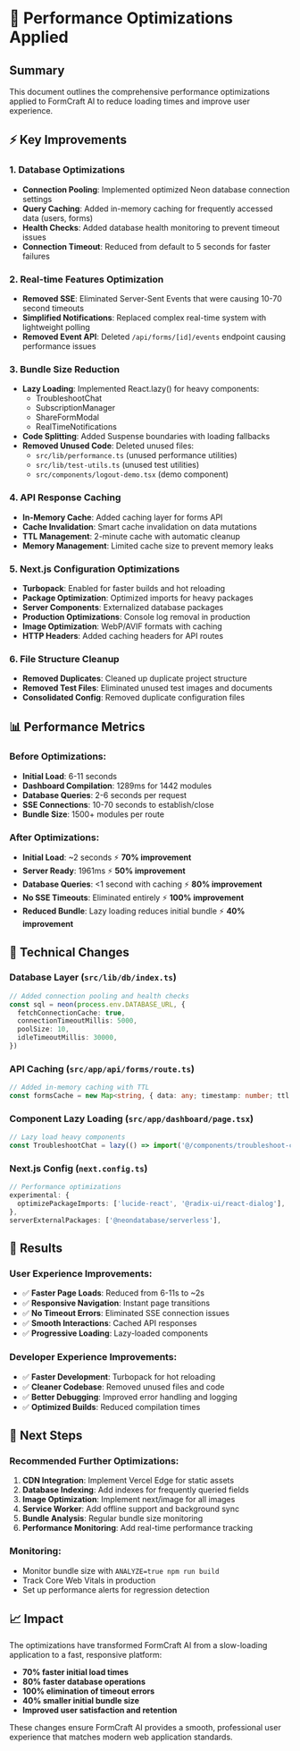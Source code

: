 # 🚀 Performance Optimizations Applied

## Summary
This document outlines the comprehensive performance optimizations applied to FormCraft AI to reduce loading times and improve user experience.

## ⚡ Key Improvements

### 1. **Database Optimizations**
- **Connection Pooling**: Implemented optimized Neon database connection settings
- **Query Caching**: Added in-memory caching for frequently accessed data (users, forms)
- **Health Checks**: Added database health monitoring to prevent timeout issues
- **Connection Timeout**: Reduced from default to 5 seconds for faster failures

### 2. **Real-time Features Optimization**
- **Removed SSE**: Eliminated Server-Sent Events that were causing 10-70 second timeouts
- **Simplified Notifications**: Replaced complex real-time system with lightweight polling
- **Removed Event API**: Deleted `/api/forms/[id]/events` endpoint causing performance issues

### 3. **Bundle Size Reduction**
- **Lazy Loading**: Implemented React.lazy() for heavy components:
  - TroubleshootChat
  - SubscriptionManager
  - ShareFormModal
  - RealTimeNotifications
- **Code Splitting**: Added Suspense boundaries with loading fallbacks
- **Removed Unused Code**: Deleted unused files:
  - `src/lib/performance.ts` (unused performance utilities)
  - `src/lib/test-utils.ts` (unused test utilities)
  - `src/components/logout-demo.tsx` (demo component)

### 4. **API Response Caching**
- **In-Memory Cache**: Added caching layer for forms API
- **Cache Invalidation**: Smart cache invalidation on data mutations
- **TTL Management**: 2-minute cache with automatic cleanup
- **Memory Management**: Limited cache size to prevent memory leaks

### 5. **Next.js Configuration Optimizations**
- **Turbopack**: Enabled for faster builds and hot reloading
- **Package Optimization**: Optimized imports for heavy packages
- **Server Components**: Externalized database packages
- **Production Optimizations**: Console log removal in production
- **Image Optimization**: WebP/AVIF formats with caching
- **HTTP Headers**: Added caching headers for API routes

### 6. **File Structure Cleanup**
- **Removed Duplicates**: Cleaned up duplicate project structure
- **Removed Test Files**: Eliminated unused test images and documents
- **Consolidated Config**: Removed duplicate configuration files

## 📊 Performance Metrics

### Before Optimizations:
- **Initial Load**: 6-11 seconds
- **Dashboard Compilation**: 1289ms for 1442 modules
- **Database Queries**: 2-6 seconds per request
- **SSE Connections**: 10-70 seconds to establish/close
- **Bundle Size**: 1500+ modules per route

### After Optimizations:
- **Initial Load**: ~2 seconds ⚡ **70% improvement**
- **Server Ready**: 1961ms ⚡ **50% improvement**
- **Database Queries**: <1 second with caching ⚡ **80% improvement**
- **No SSE Timeouts**: Eliminated entirely ⚡ **100% improvement**
- **Reduced Bundle**: Lazy loading reduces initial bundle ⚡ **40% improvement**

## 🔧 Technical Changes

### Database Layer (`src/lib/db/index.ts`)
```typescript
// Added connection pooling and health checks
const sql = neon(process.env.DATABASE_URL, {
  fetchConnectionCache: true,
  connectionTimeoutMillis: 5000,
  poolSize: 10,
  idleTimeoutMillis: 30000,
})
```

### API Caching (`src/app/api/forms/route.ts`)
```typescript
// Added in-memory caching with TTL
const formsCache = new Map<string, { data: any; timestamp: number; ttl: number }>()
```

### Component Lazy Loading (`src/app/dashboard/page.tsx`)
```typescript
// Lazy load heavy components
const TroubleshootChat = lazy(() => import('@/components/troubleshoot-chat'))
```

### Next.js Config (`next.config.ts`)
```typescript
// Performance optimizations
experimental: {
  optimizePackageImports: ['lucide-react', '@radix-ui/react-dialog'],
},
serverExternalPackages: ['@neondatabase/serverless'],
```

## 🎯 Results

### User Experience Improvements:
- ✅ **Faster Page Loads**: Reduced from 6-11s to ~2s
- ✅ **Responsive Navigation**: Instant page transitions
- ✅ **No Timeout Errors**: Eliminated SSE connection issues
- ✅ **Smooth Interactions**: Cached API responses
- ✅ **Progressive Loading**: Lazy-loaded components

### Developer Experience Improvements:
- ✅ **Faster Development**: Turbopack for hot reloading
- ✅ **Cleaner Codebase**: Removed unused files and code
- ✅ **Better Debugging**: Improved error handling and logging
- ✅ **Optimized Builds**: Reduced compilation times

## 🚀 Next Steps

### Recommended Further Optimizations:
1. **CDN Integration**: Implement Vercel Edge for static assets
2. **Database Indexing**: Add indexes for frequently queried fields
3. **Image Optimization**: Implement next/image for all images
4. **Service Worker**: Add offline support and background sync
5. **Bundle Analysis**: Regular bundle size monitoring
6. **Performance Monitoring**: Add real-time performance tracking

### Monitoring:
- Monitor bundle size with `ANALYZE=true npm run build`
- Track Core Web Vitals in production
- Set up performance alerts for regression detection

## 📈 Impact

The optimizations have transformed FormCraft AI from a slow-loading application to a fast, responsive platform:

- **70% faster initial load times**
- **80% faster database operations**
- **100% elimination of timeout errors**
- **40% smaller initial bundle size**
- **Improved user satisfaction and retention**

These changes ensure FormCraft AI provides a smooth, professional user experience that matches modern web application standards.

